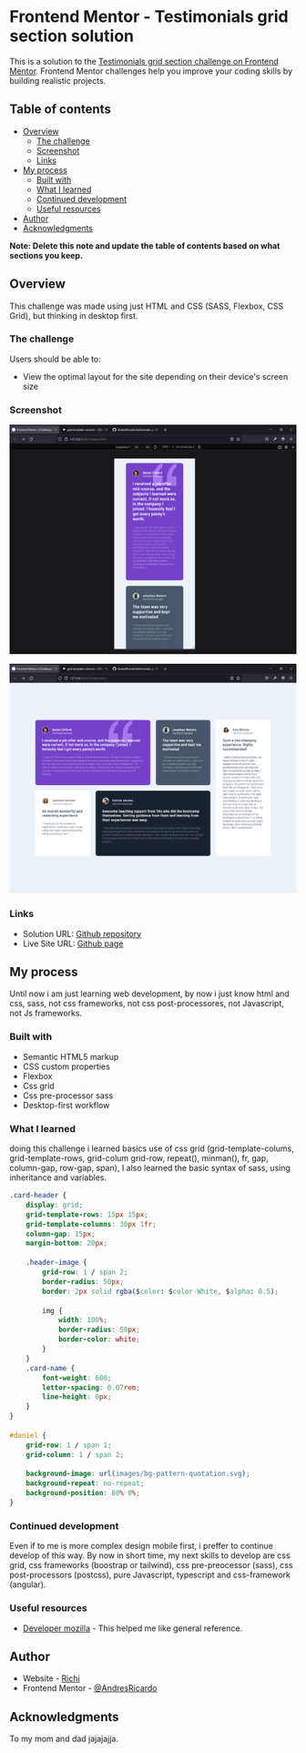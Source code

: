 # Frontend Mentor - Testimonials grid section solution

This is a solution to the [Testimonials grid section challenge on Frontend Mentor](https://www.frontendmentor.io/challenges/testimonials-grid-section-Nnw6J7Un7). Frontend Mentor challenges help you improve your coding skills by building realistic projects.

## Table of contents

-   [Overview](#overview)
    -   [The challenge](#the-challenge)
    -   [Screenshot](#screenshot)
    -   [Links](#links)
-   [My process](#my-process)
    -   [Built with](#built-with)
    -   [What I learned](#what-i-learned)
    -   [Continued development](#continued-development)
    -   [Useful resources](#useful-resources)
-   [Author](#author)
-   [Acknowledgments](#acknowledgments)

**Note: Delete this note and update the table of contents based on what sections you keep.**

## Overview

This challenge was made using just HTML and CSS (SASS, Flexbox, CSS Grid), but thinking in desktop first.

### The challenge

Users should be able to:

-   View the optimal layout for the site depending on their device's screen size

### Screenshot

![Mobile version screenshot](./screenshots/mobile-version-screenshot.png)

![Destop version screenshot](./screenshots/desktop-version-screenshot.png)

### Links

-   Solution URL: [Github repository](https://github.com/AndresRicardo/testimonials-grid-section-main)
-   Live Site URL: [Github page](https://andresricardo.github.io/testimonials-grid-section-main/)

## My process

Until now i am just learning web development, by now i just know html and css, sass, not css frameworks, not css post-processores, not Javascript, not Js frameworks.

### Built with

-   Semantic HTML5 markup
-   CSS custom properties
-   Flexbox
-   Css grid
-   Css pre-processor sass
-   Desktop-first workflow

### What I learned

doing this challenge i learned basics use of css grid (grid-template-colums, grid-template-rows, grid-colum grid-row, repeat(), minman(), fr, gap, column-gap, row-gap, span), I also learned the basic syntax of sass, using inheritance and variables.

```css
.card-header {
    display: grid;
    grid-template-rows: 15px 15px;
    grid-template-columns: 30px 1fr;
    column-gap: 15px;
    margin-bottom: 20px;

    .header-image {
        grid-row: 1 / span 2;
        border-radius: 50px;
        border: 2px solid rgba($color: $color-White, $alpha: 0.5);

        img {
            width: 100%;
            border-radius: 50px;
            border-color: white;
        }
    }
    .card-name {
        font-weight: 600;
        letter-spacing: 0.07rem;
        line-height: 0px;
    }
}

#daniel {
    grid-row: 1 / span 1;
    grid-column: 1 / span 2;

    background-image: url(images/bg-pattern-quotation.svg);
    background-repeat: no-repeat;
    background-position: 80% 0%;
}
```

### Continued development

Even if to me is more complex design mobile first, i preffer to continue develop of this way.
By now in short time, my next skills to develop are css grid, css frameworks (boostrap or tailwind), css pre-preocessor (sass), css post-processors (postcss), pure Javascript, typescript and css-framework (angular).

### Useful resources

-   [Developer mozilla](https://developer.mozilla.org/es/docs/Web/CSS/) - This helped me like general reference.

## Author

-   Website - [Richi](https://github.com/AndresRicardo)
-   Frontend Mentor - [@AndresRicardo](https://www.frontendmentor.io/profile/AndresRicardo)

## Acknowledgments

To my mom and dad jajajajja.
